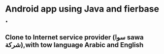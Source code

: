 # Android app using Java and fierbase .
## Clone to Internet service provider (سوا sawa شركة),with tow language Arabic and English



